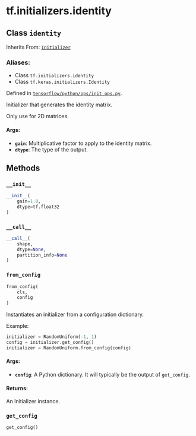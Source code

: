 <div itemscope itemtype="http://developers.google.com/ReferenceObject">
<meta itemprop="name" content="tf.initializers.identity" />
<meta itemprop="property" content="__call__"/>
<meta itemprop="property" content="__init__"/>
<meta itemprop="property" content="from_config"/>
<meta itemprop="property" content="get_config"/>
</div>

# tf.initializers.identity

## Class `identity`

Inherits From: [`Initializer`](../../tf/keras/initializers/Initializer.md)

### Aliases:

* Class `tf.initializers.identity`
* Class `tf.keras.initializers.Identity`



Defined in [`tensorflow/python/ops/init_ops.py`](https://www.tensorflow.org/code/tensorflow/python/ops/init_ops.py).

Initializer that generates the identity matrix.

Only use for 2D matrices.

#### Args:

* <b>`gain`</b>: Multiplicative factor to apply to the identity matrix.
* <b>`dtype`</b>: The type of the output.

## Methods

<h3 id="__init__"><code>__init__</code></h3>

``` python
__init__(
    gain=1.0,
    dtype=tf.float32
)
```



<h3 id="__call__"><code>__call__</code></h3>

``` python
__call__(
    shape,
    dtype=None,
    partition_info=None
)
```



<h3 id="from_config"><code>from_config</code></h3>

``` python
from_config(
    cls,
    config
)
```

Instantiates an initializer from a configuration dictionary.

Example:

```python
initializer = RandomUniform(-1, 1)
config = initializer.get_config()
initializer = RandomUniform.from_config(config)
```

#### Args:

* <b>`config`</b>: A Python dictionary.
    It will typically be the output of `get_config`.


#### Returns:

An Initializer instance.

<h3 id="get_config"><code>get_config</code></h3>

``` python
get_config()
```






